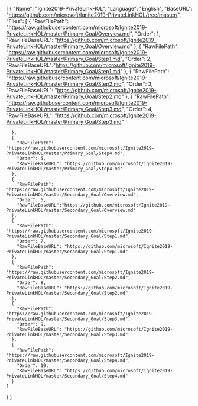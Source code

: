 [
  {
    "Name": "Ignite2019-PrivateLinkHOL",
    "Language": "English",
    "BaseURL": "https://github.com/microsoft/Ignite2019-PrivateLinkHOL/tree/master/",
    "Files": [
      {
        "RawFilePath": "https://raw.githubusercontent.com/microsoft/Ignite2019-PrivateLinkHOL/master/Primary_Goal/Overview.md",
        "Order": 1,
		"RawFileBaseURL": "https://github.com/microsoft/Ignite2019-PrivateLinkHOL/master/Primary_Goal/Overview.md"
      },
      {
        "RawFilePath": "https://raw.githubusercontent.com/microsoft/Ignite2019-PrivateLinkHOL/master/Primary_Goal/Step1.md",
        "Order": 2,
		"RawFileBaseURL":"https://github.com/microsoft/Ignite2019-PrivateLinkHOL/master/Primary_Goal/Step1.md"
      },
      {
        "RawFilePath": "https://raw.githubusercontent.com/microsoft/Ignite2019-PrivateLinkHOL/master/Primary_Goal/Step2.md",
        "Order": 3,
		"RawFileBaseURL": "https://github.com/microsoft/Ignite2019-PrivateLinkHOL/master/Primary_Goal/Step2.md"
      },
      {
        "RawFilePath": "https://raw.githubusercontent.com/microsoft/Ignite2019-PrivateLinkHOL/master/Primary_Goal/Step3.md",
        "Order": 4,
		"RawFileBaseURL": "https://github.com/microsoft/Ignite2019-PrivateLinkHOL/master/Primary_Goal/Step3.md"

      },
      {
        "RawFilePath": "https://raw.githubusercontent.com/microsoft/Ignite2019-PrivateLinkHOL/master/Primary_Goal/Step4.md",
        "Order": 5,
		"RawFileBaseURL": "https://github.com/microsoft/Ignite2019-PrivateLinkHOL/master/Primary_Goal/Step4.md"
      },
      {
        "RawFilePath": "https://raw.githubusercontent.com/microsoft/Ignite2019-PrivateLinkHOL/master/Secondary_Goal/Overview.md",
        "Order": 6,
		"RawFileBaseURL":"https://github.com/microsoft/Ignite2019-PrivateLinkHOL/master/Secondary_Goal/Overview.md"
      },
      {
        "RawFilePath": "https://raw.githubusercontent.com/microsoft/Ignite2019-PrivateLinkHOL/master/Secondary_Goal/Step1.md",
        "Order": 7,
		"RawFileBaseURL": "https://github.com/microsoft/Ignite2019-PrivateLinkHOL/master/Secondary_Goal/Step1.md"
      },
      {
        "RawFilePath": "https://raw.githubusercontent.com/microsoft/Ignite2019-PrivateLinkHOL/master/Secondary_Goal/Step2.md",
        "Order": 8,
		"RawFileBaseURL": "https://github.com/microsoft/Ignite2019-PrivateLinkHOL/master/Secondary_Goal/Step2.md"
      },
      {
        "RawFilePath": "https://raw.githubusercontent.com/microsoft/Ignite2019-PrivateLinkHOL/master/Secondary_Goal/Step3.md",
        "Order": 9,
		"RawFileBaseURL": "https://github.com/microsoft/Ignite2019-PrivateLinkHOL/master/Secondary_Goal/Step3.md"
      },
      {
        "RawFilePath": "https://raw.githubusercontent.com/microsoft/Ignite2019-PrivateLinkHOL/master/Secondary_Goal/Step4.md",
        "Order": 10,
		"RawFileBaseURL": "https://github.com/microsoft/Ignite2019-PrivateLinkHOL/master/Secondary_Goal/Step4.md"
      }
    ]
  }
]
